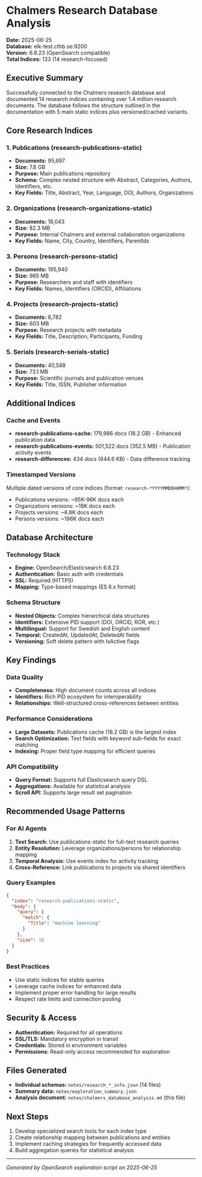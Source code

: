 # Chalmers Research Database Analysis

**Date:** 2025-06-25  
**Database:** elk-test.cthb.se:9200  
**Version:** 6.8.23 (OpenSearch compatible)  
**Total Indices:** 133 (14 research-focused)

## Executive Summary

Successfully connected to the Chalmers research database and documented 14 research indices containing over 1.4 million research documents. The database follows the structure outlined in the documentation with 5 main static indices plus versioned/cached variants.

## Core Research Indices

### 1. Publications (research-publications-static)
- **Documents:** 95,697
- **Size:** 7.8 GB
- **Purpose:** Main publications repository
- **Schema:** Complex nested structure with Abstract, Categories, Authors, Identifiers, etc.
- **Key Fields:** Title, Abstract, Year, Language, DOI, Authors, Organizations

### 2. Organizations (research-organizations-static)  
- **Documents:** 18,043
- **Size:** 82.3 MB
- **Purpose:** Internal Chalmers and external collaboration organizations
- **Key Fields:** Name, City, Country, Identifiers, ParentIds

### 3. Persons (research-persons-static)
- **Documents:** 195,940  
- **Size:** 965 MB
- **Purpose:** Researchers and staff with identifiers
- **Key Fields:** Names, Identifiers (ORCID), Affiliations

### 4. Projects (research-projects-static)
- **Documents:** 6,782
- **Size:** 603 MB  
- **Purpose:** Research projects with metadata
- **Key Fields:** Title, Description, Participants, Funding

### 5. Serials (research-serials-static)
- **Documents:** 40,588
- **Size:** 73.1 MB
- **Purpose:** Scientific journals and publication venues
- **Key Fields:** Title, ISSN, Publisher information

## Additional Indices

### Cache and Events
- **research-publications-cache:** 179,986 docs (18.2 GB) - Enhanced publication data
- **research-publications-events:** 501,522 docs (352.5 MB) - Publication activity events
- **research-differences:** 434 docs (844.6 KB) - Data difference tracking

### Timestamped Versions
Multiple dated versions of core indices (format: `research-*YYYYMMDDHHMM*`):
- Publications versions: ~95K-96K docs each
- Organizations versions: ~18K docs each  
- Projects versions: ~6.8K docs each
- Persons versions: ~196K docs each

## Database Architecture

### Technology Stack
- **Engine:** OpenSearch/Elasticsearch 6.8.23
- **Authentication:** Basic auth with credentials
- **SSL:** Required (HTTPS)
- **Mapping:** Type-based mappings (ES 6.x format)

### Schema Structure
- **Nested Objects:** Complex hierarchical data structures
- **Identifiers:** Extensive PID support (DOI, ORCID, ROR, etc.)
- **Multilingual:** Support for Swedish and English content
- **Temporal:** CreatedAt, UpdatedAt, DeletedAt fields
- **Versioning:** Soft delete pattern with IsActive flags

## Key Findings

### Data Quality
- **Completeness:** High document counts across all indices
- **Identifiers:** Rich PID ecosystem for interoperability
- **Relationships:** Well-structured cross-references between entities

### Performance Considerations
- **Large Datasets:** Publications cache (18.2 GB) is the largest index
- **Search Optimization:** Text fields with keyword sub-fields for exact matching
- **Indexing:** Proper field type mapping for efficient queries

### API Compatibility
- **Query Format:** Supports full Elasticsearch query DSL
- **Aggregations:** Available for statistical analysis
- **Scroll API:** Supports large result set pagination

## Recommended Usage Patterns

### For AI Agents
1. **Text Search:** Use publications-static for full-text research queries
2. **Entity Resolution:** Leverage organizations/persons for relationship mapping
3. **Temporal Analysis:** Use events index for activity tracking
4. **Cross-Reference:** Link publications to projects via shared identifiers

### Query Examples
```json
{
  "index": "research-publications-static",
  "body": {
    "query": {
      "match": {
        "Title": "machine learning"
      }
    },
    "size": 10
  }
}
```

### Best Practices
- Use static indices for stable queries
- Leverage cache indices for enhanced data
- Implement proper error handling for large results
- Respect rate limits and connection pooling

## Security & Access
- **Authentication:** Required for all operations
- **SSL/TLS:** Mandatory encryption in transit
- **Credentials:** Stored in environment variables
- **Permissions:** Read-only access recommended for exploration

## Files Generated
- **Individual schemas:** `notes/research_*_info.json` (14 files)
- **Summary data:** `notes/exploration_summary.json`
- **Analysis document:** `notes/chalmers_database_analysis.md` (this file)

## Next Steps
1. Develop specialized search tools for each index type
2. Create relationship mapping between publications and entities
3. Implement caching strategies for frequently accessed data
4. Build aggregation queries for statistical analysis

---
*Generated by OpenSearch exploration script on 2025-06-25*